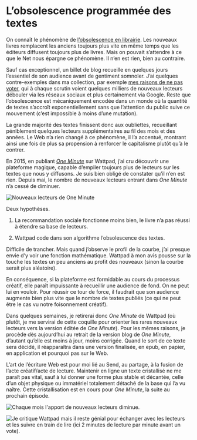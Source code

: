 # L’obsolescence programmée des textes

On connaît le phénomène de [l’obsolescence en librairie](http://bfmbusiness.bfmtv.com/entreprise/en-25-ans-deux-fois-plus-de-livres-publies-mais-de-moins-en-moins-lus-939018.html). Les nouveaux livres remplacent les anciens toujours plus vite en même temps que les éditeurs diffusent toujours plus de livres. Mais on pouvait s’attendre à ce que le Net nous épargne ce phénomène. Il n’en est rien, bien au contraire.<span id="more-43230"></span>

Sauf cas exceptionnel, un billet de blog recueille en quelques jours l’essentiel de son audience avant de gentiment somnoler. J’ai quelques contre-exemples dans ma collection, par exemple [mes raisons de ne pas voter](https://tcrouzet.com/2012/04/11/je-brule-ma-carte-electeur-100-raisons-pour-ne-pas-voter/), qui à chaque scrutin voient quelques milliers de nouveaux lecteurs débouler via les réseaux sociaux et plus certainement via Google. Reste que l’obsolescence est mécaniquement encodée dans un monde où la quantité de textes s’accroît exponentiellement sans que l’attention du public suive ce mouvement (c’est impossible à moins d’une mutation).

La grande majorité des textes finissent donc aux oubliettes, recueillant péniblement quelques lecteurs supplémentaires au fil des mois et des années. Le Web n’a rien changé à ce phénomène, il l’a accentué, montrant ainsi une fois de plus sa propension à renforcer le capitalisme plutôt qu’à le contrer.

En 2015, en publiant [*One Minute*](https://tcrouzet.com/une-minute/) sur Wattpad, j’ai cru découvrir une plateforme magique, capable d’empiler toujours plus de lecteurs sur les textes que nous y diffusons. Je suis bien obligé de constater qu’il n’en est rien. Depuis mai, le nombre de nouveaux lecteurs entrant dans *One Minute* n’a cessé de diminuer.

![Nouveaux lecteurs de One Minute](https://tcrouzet.com/images_tc/2016/01/wattpad.png)

Deux hypothèses.

1. La recommandation sociale fonctionne moins bien, le livre n’a pas réussi à étendre sa base de lecteurs.

2. Wattpad code dans son algorithme l’obsolescence des textes.

Difficile de trancher. Mais quand j’observe le profil de la courbe, j’ai presque envie d’y voir une fonction mathématique. Wattpad à mon avis pousse sur la touche les textes un peu anciens au profit des nouveaux (sinon la courbe serait plus aléatoire).

En conséquence, si la plateforme est formidable au cours du processus créatif, elle paraît impuissante à recueillir une audience de fond. On ne peut lui en vouloir. Pour réussir ce tour de force, il faudrait que son audience augmente bien plus vite que le nombre de textes publiés (ce qui ne peut être le cas vu notre foisonnement créatif).

Dans quelques semaines, je retirerai donc *One Minute* de Wattpad (où plutôt, je me servirai de cette coquille pour orienter les rares nouveaux lecteurs vers la version éditée de *One Minute*). Pour les mêmes raisons, je procède dès aujourd’hui au retrait de la version blog de *One Minute*, d’autant qu’elle est moins à jour, moins corrigée. Quand le sort de ce texte sera décidé, il réapparaîtra dans une version finalisée, en epub, en papier, en application et pourquoi pas sur le Web.

L’art de l’écriture Web est pour moi lié au Send, au partage, à la fusion de l’acte créatif/acte de lecture. Maintenir en ligne un texte cristallisé ne me paraît pas vital, sauf à lui donner une forme plus stable et décantée, celle d’un objet physique ou immatériel totalement détaché de la base qui l’a vu naître. Cette cristallisation est en cours pour *One Minute*, la suite au prochain épisode.

![Chaque mois l'apport de nouveaux lecteurs diminue.](https://tcrouzet.com/images_tc/2016/01/cumul.png)

![Je critique Wattpad mais il reste génial pour échanger avec les lecteurs et les suivre en train de lire (ici 2 minutes de lecture par minute avant un vote).](https://tcrouzet.com/images_tc/2016/01/suivi.png)
